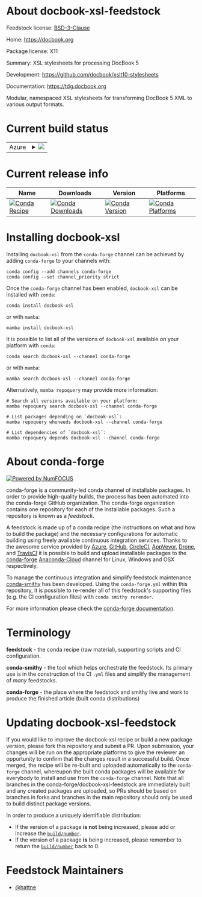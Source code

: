 About docbook-xsl-feedstock
===========================

Feedstock license: [BSD-3-Clause](https://github.com/conda-forge/docbook-xsl-feedstock/blob/main/LICENSE.txt)

Home: https://docbook.org

Package license: X11

Summary: XSL stylesheets for processing DocBook 5

Development: https://github.com/docbook/xslt10-stylesheets

Documentation: https://tdg.docbook.org

Modular, namespaced XSL stylesheets for transforming DocBook 5 XML
to various output formats.


Current build status
====================


<table>
    
  <tr>
    <td>Azure</td>
    <td>
      <details>
        <summary>
          <a href="https://dev.azure.com/conda-forge/feedstock-builds/_build/latest?definitionId=19000&branchName=main">
            <img src="https://dev.azure.com/conda-forge/feedstock-builds/_apis/build/status/docbook-xsl-feedstock?branchName=main">
          </a>
        </summary>
        <table>
          <thead><tr><th>Variant</th><th>Status</th></tr></thead>
          <tbody><tr>
              <td>linux_64</td>
              <td>
                <a href="https://dev.azure.com/conda-forge/feedstock-builds/_build/latest?definitionId=19000&branchName=main">
                  <img src="https://dev.azure.com/conda-forge/feedstock-builds/_apis/build/status/docbook-xsl-feedstock?branchName=main&jobName=linux&configuration=linux%20linux_64_" alt="variant">
                </a>
              </td>
            </tr><tr>
              <td>osx_64</td>
              <td>
                <a href="https://dev.azure.com/conda-forge/feedstock-builds/_build/latest?definitionId=19000&branchName=main">
                  <img src="https://dev.azure.com/conda-forge/feedstock-builds/_apis/build/status/docbook-xsl-feedstock?branchName=main&jobName=osx&configuration=osx%20osx_64_" alt="variant">
                </a>
              </td>
            </tr><tr>
              <td>win_64</td>
              <td>
                <a href="https://dev.azure.com/conda-forge/feedstock-builds/_build/latest?definitionId=19000&branchName=main">
                  <img src="https://dev.azure.com/conda-forge/feedstock-builds/_apis/build/status/docbook-xsl-feedstock?branchName=main&jobName=win&configuration=win%20win_64_" alt="variant">
                </a>
              </td>
            </tr>
          </tbody>
        </table>
      </details>
    </td>
  </tr>
</table>

Current release info
====================

| Name | Downloads | Version | Platforms |
| --- | --- | --- | --- |
| [![Conda Recipe](https://img.shields.io/badge/recipe-docbook--xsl-green.svg)](https://anaconda.org/conda-forge/docbook-xsl) | [![Conda Downloads](https://img.shields.io/conda/dn/conda-forge/docbook-xsl.svg)](https://anaconda.org/conda-forge/docbook-xsl) | [![Conda Version](https://img.shields.io/conda/vn/conda-forge/docbook-xsl.svg)](https://anaconda.org/conda-forge/docbook-xsl) | [![Conda Platforms](https://img.shields.io/conda/pn/conda-forge/docbook-xsl.svg)](https://anaconda.org/conda-forge/docbook-xsl) |

Installing docbook-xsl
======================

Installing `docbook-xsl` from the `conda-forge` channel can be achieved by adding `conda-forge` to your channels with:

```
conda config --add channels conda-forge
conda config --set channel_priority strict
```

Once the `conda-forge` channel has been enabled, `docbook-xsl` can be installed with `conda`:

```
conda install docbook-xsl
```

or with `mamba`:

```
mamba install docbook-xsl
```

It is possible to list all of the versions of `docbook-xsl` available on your platform with `conda`:

```
conda search docbook-xsl --channel conda-forge
```

or with `mamba`:

```
mamba search docbook-xsl --channel conda-forge
```

Alternatively, `mamba repoquery` may provide more information:

```
# Search all versions available on your platform:
mamba repoquery search docbook-xsl --channel conda-forge

# List packages depending on `docbook-xsl`:
mamba repoquery whoneeds docbook-xsl --channel conda-forge

# List dependencies of `docbook-xsl`:
mamba repoquery depends docbook-xsl --channel conda-forge
```


About conda-forge
=================

[![Powered by
NumFOCUS](https://img.shields.io/badge/powered%20by-NumFOCUS-orange.svg?style=flat&colorA=E1523D&colorB=007D8A)](https://numfocus.org)

conda-forge is a community-led conda channel of installable packages.
In order to provide high-quality builds, the process has been automated into the
conda-forge GitHub organization. The conda-forge organization contains one repository
for each of the installable packages. Such a repository is known as a *feedstock*.

A feedstock is made up of a conda recipe (the instructions on what and how to build
the package) and the necessary configurations for automatic building using freely
available continuous integration services. Thanks to the awesome service provided by
[Azure](https://azure.microsoft.com/en-us/services/devops/), [GitHub](https://github.com/),
[CircleCI](https://circleci.com/), [AppVeyor](https://www.appveyor.com/),
[Drone](https://cloud.drone.io/welcome), and [TravisCI](https://travis-ci.com/)
it is possible to build and upload installable packages to the
[conda-forge](https://anaconda.org/conda-forge) [Anaconda-Cloud](https://anaconda.org/)
channel for Linux, Windows and OSX respectively.

To manage the continuous integration and simplify feedstock maintenance
[conda-smithy](https://github.com/conda-forge/conda-smithy) has been developed.
Using the ``conda-forge.yml`` within this repository, it is possible to re-render all of
this feedstock's supporting files (e.g. the CI configuration files) with ``conda smithy rerender``.

For more information please check the [conda-forge documentation](https://conda-forge.org/docs/).

Terminology
===========

**feedstock** - the conda recipe (raw material), supporting scripts and CI configuration.

**conda-smithy** - the tool which helps orchestrate the feedstock.
                   Its primary use is in the construction of the CI ``.yml`` files
                   and simplify the management of *many* feedstocks.

**conda-forge** - the place where the feedstock and smithy live and work to
                  produce the finished article (built conda distributions)


Updating docbook-xsl-feedstock
==============================

If you would like to improve the docbook-xsl recipe or build a new
package version, please fork this repository and submit a PR. Upon submission,
your changes will be run on the appropriate platforms to give the reviewer an
opportunity to confirm that the changes result in a successful build. Once
merged, the recipe will be re-built and uploaded automatically to the
`conda-forge` channel, whereupon the built conda packages will be available for
everybody to install and use from the `conda-forge` channel.
Note that all branches in the conda-forge/docbook-xsl-feedstock are
immediately built and any created packages are uploaded, so PRs should be based
on branches in forks and branches in the main repository should only be used to
build distinct package versions.

In order to produce a uniquely identifiable distribution:
 * If the version of a package **is not** being increased, please add or increase
   the [``build/number``](https://docs.conda.io/projects/conda-build/en/latest/resources/define-metadata.html#build-number-and-string).
 * If the version of a package **is** being increased, please remember to return
   the [``build/number``](https://docs.conda.io/projects/conda-build/en/latest/resources/define-metadata.html#build-number-and-string)
   back to 0.

Feedstock Maintainers
=====================

* [@hattne](https://github.com/hattne/)

